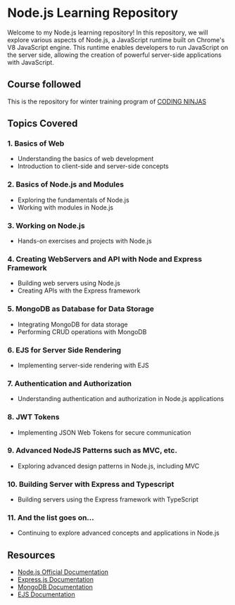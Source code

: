 # Node.js Learning Repository

Welcome to my Node.js learning repository! In this repository, we will explore various aspects of Node.js, a JavaScript runtime built on Chrome's V8 JavaScript engine. This runtime enables developers to run JavaScript on the server side, allowing the creation of powerful server-side applications with JavaScript.

## Course followed   

This is the repository for winter training program of [CODING NINJAS]("https://www.codingninjas.com/")


## Topics Covered

### 1. Basics of Web

- Understanding the basics of web development
- Introduction to client-side and server-side concepts

### 2. Basics of Node.js and Modules

- Exploring the fundamentals of Node.js
- Working with modules in Node.js

### 3. Working on Node.js

- Hands-on exercises and projects with Node.js

### 4. Creating WebServers and API with Node and Express Framework

- Building web servers using Node.js
- Creating APIs with the Express framework

### 5. MongoDB as Database for Data Storage

- Integrating MongoDB for data storage
- Performing CRUD operations with MongoDB

### 6. EJS for Server Side Rendering

- Implementing server-side rendering with EJS

### 7. Authentication and Authorization

- Understanding authentication and authorization in Node.js applications

### 8. JWT Tokens

- Implementing JSON Web Tokens for secure communication

### 9. Advanced NodeJS Patterns such as MVC, etc.

- Exploring advanced design patterns in Node.js, including MVC

### 10. Building Server with Express and Typescript

- Building servers using the Express framework with TypeScript

### 11. And the list goes on...

- Continuing to explore advanced concepts and applications in Node.js

## Resources

- [Node.js Official Documentation](https://nodejs.org/en/docs/)
- [Express.js Documentation](https://expressjs.com/)
- [MongoDB Documentation](https://docs.mongodb.com/)
- [EJS Documentation](https://ejs.co/)


